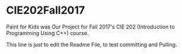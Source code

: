 # CIE202Fall2017
Paint for Kids was Our Project for Fall 2017's CIE 202 (Introduction to Programming Using C++) course.

This line is just to edit  the Readme File, to test committing and Pulling.
